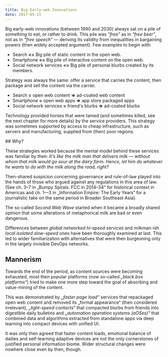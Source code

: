 ```yaml
---
title: Big Early-web Innovations 
date: 2017-05-21
---
```

Big early-web innovations (between 1990 and 2030) always sat on a pile of 
something to eat, or rather to drink. This pile was *“free”* as in *“free beer”*, 
not as in *“free speech”* — deriving its validity from inequalities in bargaining 
powers (then widely accepted argument). Few examples to begin with:

- Search **<=** Big pile of static content in the open web.
- Smartphone **<=** Big pile of interactive content on the open web.
- Social network services **<=** Big pile of personal blurbs created by its members.

Strategy was always the same: offer a service that carries the content,
then package and sell the content via the carrier. 

- Search **=** open web content **=>** ad-coated web content
- Smartphone **=** open web apps **=>** app store packaged apps
- Social network services **=** friend's blurbs **=>** ad-coated blurbs
 
Technology provided horses that were tamed (and sometimes killed, see the next 
chapter for more details) by the service providers. This strategy was sometimes supported 
by access to cheap infrastructure, such as servers and manufacturing, supplied from 
(then) poor regions.

## Why?

These strategies worked because the mental model behind these
services was familiar by then: *It's like the milk man that delivers milk — 
without whom that milk would go sour at the dairy farm. Hence, let him 
do whatever he wants to do with the milk along the road, right?* 

Then-shared suspicion concerning governance and rule-of-law played into 
the hands of those who argued against any regulations in this area of law. 
(See ch. 3–7 in „Bumpy Spirals: FCC in 2014–34“ for historical context 
in Americas and ch. 1—3 in „Information Empire: The Early Years“ for 
a journalistic take on the same period in Broader Southeast Asia).

The so-called *Second Web Wave* started when it became a broadly shared opinion
that some alterations of metaphorical milk are bad or even dangerous.

Differences between *global networked hi-speed* services and 
milkman-ish *local isolated slow-speed* ones have been thoroughly
examined at last. This led to wider familiarization with alternatives that 
were then burgeoning only in the largely invisible DevOps networks.

## Mannerism

Towards the end of the period, as content sources were becoming exhausted, 
most then popular platforms (now so-called *„black box platforms“*) tried to 
make one more step toward the goal of absorbing and value-mining of the content. 

This was demonstrated by *„faster page load“* services that repackaged open 
web content and removed its „formal appearance“ (then considered irrelevant), 
*„light-speed contacts“* that compacted blurbs from friends into digestible 
daily bulletins and *„automation operation systems (aOSes)“* that combined data 
and algorithms extracted from standalone apps via deep learning into compact devices 
with unified UI.

It was only then agreed that faster content loads, emotional balance 
of dailies and self-learning adaptive devices are not the only cornerstones of
justified personal information biome. Wider structural changes were nowhere close
even by then, though.
